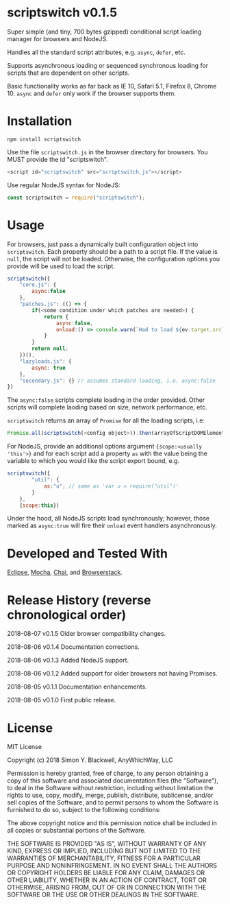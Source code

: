 # scriptswitch v0.1.5

Super simple (and tiny, 700 bytes gzipped) conditional script loading manager for browsers and NodeJS.

Handles all the standard script attributes, e.g. `async`, `defer`, etc.

Supports asynchronous loading or sequenced synchronous loading for scripts that are dependent on other scripts.

Basic functionality works as far back as IE 10, Safari 5.1, Firefox 8, Chrome 10. `async` and `defer` only work if the browser supports them.

# Installation

`npm install scriptswitch`

Use the file `scriptswitch.js` in the browser directory for browsers. You MUST provide the id "scriptswitch".

```javascript
<script id="scriptswitch" src="scriptswitch.js"></script>
```

Use regular NodeJS syntax for NodeJS:

```javascript
const scriptswitch = require("scriptswitch");
```

# Usage

For browsers, just pass a dynamically built configuration object into `scriptswitch`. Each property should be a path to a script file. If the value is `null`, the script will not be loaded. Otherwise, the configuration options you provide will be used to
load the script.

```javascript
scriptswitch({
	"core.js": {
		async:false
	},
	"patches.js": (() => {
		if(<some condition under which patches are needed>) {
			return {
				async:false,
				onload:() => console.warn(`Had to load ${ev.target.src}`)
			}
		}
		return null;
	})(),
	"lazyloads.js": {
		async: true
	},
	"secondary.js": {} // assumes standard loading, i.e. async:false
})
```

The `async:false` scripts complete loading in the order provided. Other scripts will complete laoding based on size, network performance, etc.

`scriptswitch` returns an array of `Promise` for all the loading scripts, i.e:

```javascript
Promise.all(scriptswitch(<config object>)).then(arrayOfScriptDOMElements => ...);
```

For NodeJS, provide an additional options argument `{scope:<usually 'this'>}` and for each script add a property `as` with the value being the variable to which you would like the script export bound, e.g.

```javascript
scriptswitch({
		"util": {
			as:"u"; // same as 'var u = require("util")'
		}
	},
	{scope:this})
```

Under the hood, all NodeJS scripts load synchronously; however, those marked as `async:true` will fire their `onload` event handlers asynchronously.

# Developed and Tested With

[Eclipse](https://www.eclipse.org/), [Mocha](https://mochajs.org/), [Chai](www.chaijs.com), and [Browserstack](https://www.browserstack.com).

# Release History (reverse chronological order)

2018-08-07 v0.1.5 Older browser compatibility changes.

2018-08-06 v0.1.4 Documentation corrections.

2018-08-06 v0.1.3 Added NodeJS support.

2018-08-06 v0.1.2 Added support for older browsers not having Promises.

2018-08-05 v0.1.1 Documentation enhancements.

2018-08-05 v0.1.0 First public release.

# License

MIT License

Copyright (c) 2018 Simon Y. Blackwell, AnyWhichWay, LLC

Permission is hereby granted, free of charge, to any person obtaining a copy
of this software and associated documentation files (the "Software"), to deal
in the Software without restriction, including without limitation the rights
to use, copy, modify, merge, publish, distribute, sublicense, and/or sell
copies of the Software, and to permit persons to whom the Software is
furnished to do so, subject to the following conditions:

The above copyright notice and this permission notice shall be included in all
copies or substantial portions of the Software.

THE SOFTWARE IS PROVIDED "AS IS", WITHOUT WARRANTY OF ANY KIND, EXPRESS OR
IMPLIED, INCLUDING BUT NOT LIMITED TO THE WARRANTIES OF MERCHANTABILITY,
FITNESS FOR A PARTICULAR PURPOSE AND NONINFRINGEMENT. IN NO EVENT SHALL THE
AUTHORS OR COPYRIGHT HOLDERS BE LIABLE FOR ANY CLAIM, DAMAGES OR OTHER
LIABILITY, WHETHER IN AN ACTION OF CONTRACT, TORT OR OTHERWISE, ARISING FROM,
OUT OF OR IN CONNECTION WITH THE SOFTWARE OR THE USE OR OTHER DEALINGS IN THE
SOFTWARE.